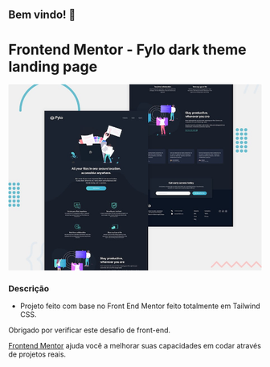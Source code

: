 ## Bem vindo! 👋

# Frontend Mentor - Fylo dark theme landing page

![Design preview for the Fylo dark theme landing page challenge](./design/desktop-preview.jpg)

### Descrição
- Projeto feito com base no Front End Mentor feito totalmente em Tailwind CSS.

Obrigado por verificar este desafio de front-end.

[Frontend Mentor](https://www.frontendmentor.io) ajuda você a melhorar suas capacidades em codar através de projetos reais.


